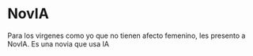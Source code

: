 # NovIA
Para los virgenes como yo que no tienen afecto femenino, les presento a NovIA. Es una novia que usa IA
